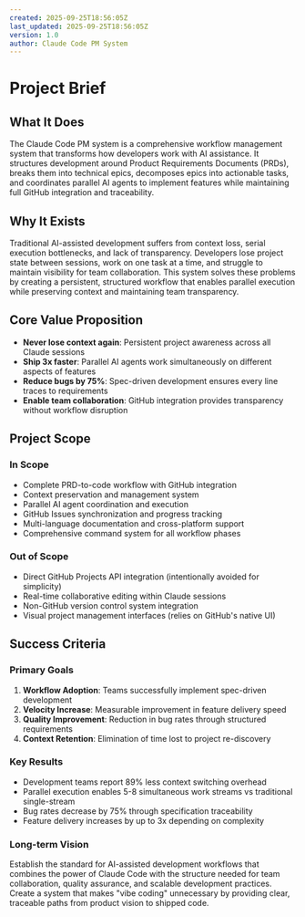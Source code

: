 ```yaml
---
created: 2025-09-25T18:56:05Z
last_updated: 2025-09-25T18:56:05Z
version: 1.0
author: Claude Code PM System
---
```


# Project Brief

## What It Does
The Claude Code PM system is a comprehensive workflow management system that transforms how developers work with AI assistance. It structures development around Product Requirements Documents (PRDs), breaks them into technical epics, decomposes epics into actionable tasks, and coordinates parallel AI agents to implement features while maintaining full GitHub integration and traceability.

## Why It Exists
Traditional AI-assisted development suffers from context loss, serial execution bottlenecks, and lack of transparency. Developers lose project state between sessions, work on one task at a time, and struggle to maintain visibility for team collaboration. This system solves these problems by creating a persistent, structured workflow that enables parallel execution while preserving context and maintaining team transparency.

## Core Value Proposition
- **Never lose context again**: Persistent project awareness across all Claude sessions
- **Ship 3x faster**: Parallel AI agents work simultaneously on different aspects of features
- **Reduce bugs by 75%**: Spec-driven development ensures every line traces to requirements
- **Enable team collaboration**: GitHub integration provides transparency without workflow disruption

## Project Scope

### In Scope
- Complete PRD-to-code workflow with GitHub integration
- Context preservation and management system
- Parallel AI agent coordination and execution
- GitHub Issues synchronization and progress tracking
- Multi-language documentation and cross-platform support
- Comprehensive command system for all workflow phases

### Out of Scope
- Direct GitHub Projects API integration (intentionally avoided for simplicity)
- Real-time collaborative editing within Claude sessions
- Non-GitHub version control system integration
- Visual project management interfaces (relies on GitHub's native UI)

## Success Criteria

### Primary Goals
1. **Workflow Adoption**: Teams successfully implement spec-driven development
2. **Velocity Increase**: Measurable improvement in feature delivery speed
3. **Quality Improvement**: Reduction in bug rates through structured requirements
4. **Context Retention**: Elimination of time lost to project re-discovery

### Key Results
- Development teams report 89% less context switching overhead
- Parallel execution enables 5-8 simultaneous work streams vs traditional single-stream
- Bug rates decrease by 75% through specification traceability
- Feature delivery increases by up to 3x depending on complexity

### Long-term Vision
Establish the standard for AI-assisted development workflows that combines the power of Claude Code with the structure needed for team collaboration, quality assurance, and scalable development practices. Create a system that makes "vibe coding" unnecessary by providing clear, traceable paths from product vision to shipped code.